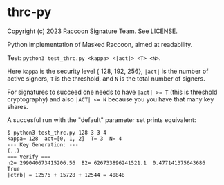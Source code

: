 #   thrc-py

Copyright (c) 2023 Raccoon Signature Team. See LICENSE.

Python implementation of Masked Raccoon, aimed at readability.

Test: `python3 test_thrc.py <kappa> <|act|> <T> <N>`.

Here `kappa` is the security level { 128, 192, 256}, `|act|` is the number of active signers, `T` is the threshold, and `N` is the total number of signers.

For signatures to succeed one needs to have `|act| >= T` (this is threshold cryptography) and also `|ACT| <= N` because you you have that many key shares.

A succesful run with the "default" parameter set prints equivalent:
```
$ python3 test_thrc.py 128 3 3 4
kappa= 128  act=[0, 1, 2]  T= 3  N= 4
--- Key Generation: ---
(..)
=== Verify ===
n2= 299040673415206.56  B2= 626733896241521.1  0.477141375643686
True
|ctrb| = 12576 + 15728 + 12544 = 40848
```

